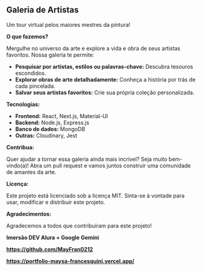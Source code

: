## Galeria de Artistas 

Um tour virtual pelos maiores mestres da pintura! ️

**O que fazemos?**

Mergulhe no universo da arte e explore a vida e obra de seus artistas favoritos. Nossa galeria te permite:

* **Pesquisar por artistas, estilos ou palavras-chave:** Descubra tesouros escondidos.
* **Explorar obras de arte detalhadamente:** Conheça a história por trás de cada pincelada.
* **Salvar seus artistas favoritos:** Crie sua própria coleção personalizada.

**Tecnologias:**

* **Frontend:** React, Next.js, Material-UI
* **Backend:** Node.js, Express.js
* **Banco de dados:** MongoDB
* **Outras:** Cloudinary, Jest

**Contribua:**

Quer ajudar a tornar essa galeria ainda mais incrível? Seja muito bem-vindo(a)! Abra um pull request e vamos juntos construir uma comunidade de amantes da arte.

**Licença:**

Este projeto está licenciado sob a licença MIT. Sinta-se à vontade para usar, modificar e distribuir este projeto.

**Agradecimentos:**

Agradecemos a todos que contribuíram para este projeto!

**Imersão DEV Alura + Google Gemini**

**https://github.com/MayFran0212**

**https://portfolio-maysa-francesquini.vercel.app/**
